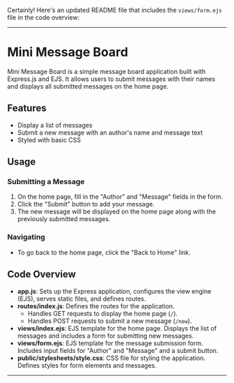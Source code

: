 Certainly! Here's an updated README file that includes the `views/form.ejs` file in the code overview:

---

# Mini Message Board

Mini Message Board is a simple message board application built with Express.js and EJS. It allows users to submit messages with their names and displays all submitted messages on the home page.

## Features

- Display a list of messages
- Submit a new message with an author's name and message text
- Styled with basic CSS

## Usage

### Submitting a Message

1. On the home page, fill in the "Author" and "Message" fields in the form.
2. Click the "Submit" button to add your message.
3. The new message will be displayed on the home page along with the previously submitted messages.

### Navigating

- To go back to the home page, click the "Back to Home" link.

## Code Overview

- **app.js**: Sets up the Express application, configures the view engine (EJS), serves static files, and defines routes.
- **routes/index.js**: Defines the routes for the application.
  - Handles GET requests to display the home page (`/`).
  - Handles POST requests to submit a new message (`/new`).
- **views/index.ejs**: EJS template for the home page. Displays the list of messages and includes a form for submitting new messages.
- **views/form.ejs**: EJS template for the message submission form. Includes input fields for "Author" and "Message" and a submit button.
- **public/stylesheets/style.css**: CSS file for styling the application. Defines styles for form elements and messages.

---
